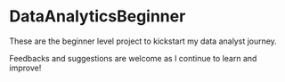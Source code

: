 # DataAnalyticsBeginner

These are the beginner level project to kickstart my data analyst journey.

Feedbacks and suggestions are welcome as I continue to learn and improve!
